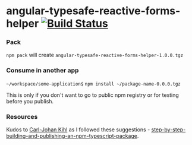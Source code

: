 # angular-typesafe-reactive-forms-helper [![Build Status](https://travis-ci.org/rpbeukes/angular-typesafe-reactive-forms-helper.svg?branch=master)](https://travis-ci.org/rpbeukes/angular-typesafe-reactive-forms-helper)

### Pack

`npm pack` will create `angular-typesafe-reactive-forms-helper-1.0.0.tgz`

### Consume in another app

`~/workspace/some-application$` `npm install ~/package-name-0.0.0.tgz`

This is only if you don't want to go to public npm registry or for testing before you publish.

### Resources

Kudos to [Carl-Johan Kihl](https://itnext.io/@carljohan.kihl) as I followed these suggestions - [step-by-step-building-and-publishing-an-npm-typescript-package](https://itnext.io/step-by-step-building-and-publishing-an-npm-typescript-package-44fe7164964c).



